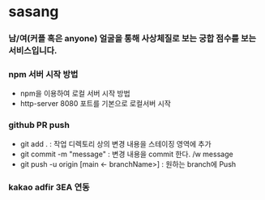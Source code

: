 # sasang
### 남/여(커플 혹은 anyone) 얼굴을 통해 사상체질로 보는 궁합 점수를 보는 서비스입니다.

### npm 서버 시작 방법
- npm을 이용하여 로컬 서버 시작 방법
- http-server 8080 포트를 기본으로 로컬서버 시작

### github PR push
- git add . : 작업 디렉토리 상의 변경 내용을 스테이징 영역에 추가
- git commit -m "message" : 변경 내용을 commit 한다. /w message
- git push -u origin [main <- branchName>] : 원하는 branch에 Push

### kakao adfir 3EA 연동